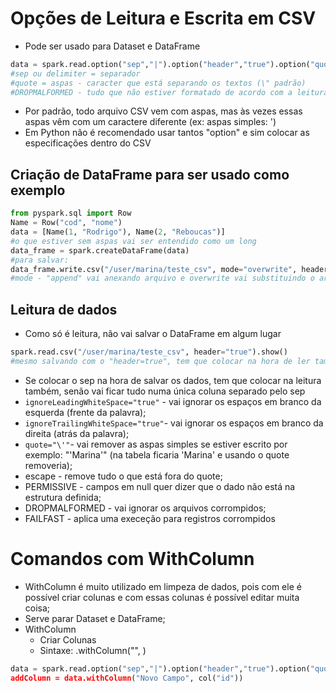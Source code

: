 # Opções de Leitura e Escrita em CSV 
- Pode ser usado para Dataset e DataFrame
```python
data = spark.read.option("sep","|").option("header","true").option("quote","\"").option("mode","DROPMALFORMED").csv("hdfs:///user/teste/")
#sep ou delimiter = separador
#quote = aspas - caracter que está separando os textos (\" padrão)
#DROPMALFORMED - tudo que não estiver formatado de acordo com a leitura vai ser ignorado
```
- Por padrão, todo arquivo CSV vem com aspas, mas às vezes essas aspas vêm com um caractere diferente (ex: aspas simples: ')
- Em Python não é recomendado usar tantos "option" e sim colocar as especificações dentro do CSV
## Criação de DataFrame para ser usado como exemplo
```python
from pyspark.sql import Row
Name = Row("cod", "nome")
data = [Name(1, "Rodrigo"), Name(2, "Reboucas")]
#o que estiver sem aspas vai ser entendido como um long
data_frame = spark.createDataFrame(data)
#para salvar:
data_frame.write.csv("/user/marina/teste_csv", mode="overwrite", header=true)
#mode - "append" vai anexando arquivo e overwrite vai substituindo o arquivo ao salvar novamente
```
## Leitura de dados
- Como só é leitura, não vai salvar o DataFrame em algum lugar
```python
spark.read.csv("/user/marina/teste_csv", header="true").show()
#mesmo salvando com o "header=true", tem que colocar na hora de ler também, senão aparece sem cabeçalho
```
- Se colocar o sep na hora de salvar os dados, tem que colocar na leitura também, senão vai ficar tudo numa única coluna separado pelo sep
- ```ignoreLeadingWhiteSpace="true"``` - vai ignorar os espaços em branco da esquerda (frente da palavra);
- ```ignoreTrailingWhiteSpace="true"```- vai ignorar os espaços em branco da direita (atrás da palavra);
- ```quote="\'"```- vai remover as aspas simples se estiver escrito por exemplo: "'Marina'" (na tabela ficaria 'Marina' e usando o quote removeria);
- escape - remove tudo o que está fora do quote;
- PERMISSIVE - campos em null quer dizer que o dado não está na estrutura definida;
- DROPMALFORMED - vai ignorar os arquivos corrompidos;
- FAILFAST - aplica uma execeção para registros corrompidos

# Comandos com WithColumn
- WithColumn é muito utilizado em limpeza de dados, pois com ele é possível criar colunas e com essas colunas é possível editar muita coisa;
- Serve parar Dataset e DataFrame;
- WithColumn
  - Criar Colunas
  - Sintaxe: <dataframe>.withColumn("<nomeColuna>", <Coluna>)
```python
data = spark.read.option("sep","|").option("header","true").option("quote","\").option("mode","DROPMALFORMED").csv("hdfs:///user/teste/")
addColumn = data.withColumn("Novo Campo", col("id"))
```
